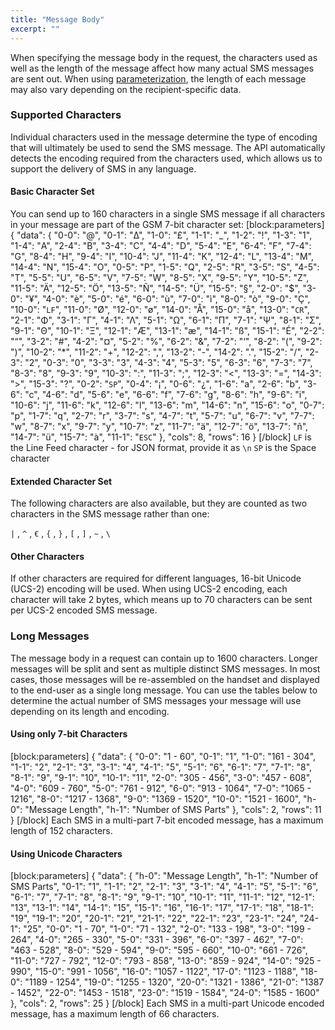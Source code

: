 ```yaml
---
title: "Message Body"
excerpt: ""
---
```

When specifying the message body in the request, the characters used as well as the length of the message affect how many actual SMS messages are sent out. When using [parameterization](doc:parameterization), the length of each message may also vary depending on the recipient-specific data.

### Supported Characters

Individual characters used in the message determine the type of encoding that will ultimately be used to send the SMS message. The API automatically detects the encoding required from the characters used, which allows us to support the delivery of SMS in any language.

#### Basic Character Set

You can send up to 160 characters in a single SMS message if all characters in your message are part of the GSM 7-bit character set: 
[block:parameters]
{
  "data": {
    "0-0": "@",
    "0-1": "Δ",
    "1-0": "£",
    "1-1": "_",
    "1-2": "!",
    "1-3": "1",
    "1-4": "A",
    "2-4": "B",
    "3-4": "C",
    "4-4": "D",
    "5-4": "E",
    "6-4": "F",
    "7-4": "G",
    "8-4": "H",
    "9-4": "I",
    "10-4": "J",
    "11-4": "K",
    "12-4": "L",
    "13-4": "M",
    "14-4": "N",
    "15-4": "O",
    "0-5": "P",
    "1-5": "Q",
    "2-5": "R",
    "3-5": "S",
    "4-5": "T",
    "5-5": "U",
    "6-5": "V",
    "7-5": "W",
    "8-5": "X",
    "9-5": "Y",
    "10-5": "Z",
    "11-5": "Ä",
    "12-5": "Ö",
    "13-5": "Ñ",
    "14-5": "Ü",
    "15-5": "§",
    "2-0": "$",
    "3-0": "¥",
    "4-0": "è",
    "5-0": "é",
    "6-0": "ù",
    "7-0": "ì",
    "8-0": "ò",
    "9-0": "Ç",
    "10-0": "`LF`",
    "11-0": "Ø",
    "12-0": "ø",
    "14-0": "Å",
    "15-0": "å",
    "13-0": "`CR`",
    "2-1": "Φ",
    "3-1": "Γ",
    "4-1": "Λ",
    "5-1": "Ω",
    "6-1": "Π",
    "7-1": "Ψ",
    "8-1": "Σ",
    "9-1": "Θ",
    "10-1": "Ξ",
    "12-1": "Æ",
    "13-1": "æ",
    "14-1": "ß",
    "15-1": "É",
    "2-2": "“",
    "3-2": "#",
    "4-2": "¤",
    "5-2": "%",
    "6-2": "&",
    "7-2": "‘",
    "8-2": "(",
    "9-2": ")",
    "10-2": "*",
    "11-2": "+",
    "12-2": ",",
    "13-2": "-",
    "14-2": ".",
    "15-2": "/",
    "2-3": "2",
    "0-3": "0",
    "3-3": "3",
    "4-3": "4",
    "5-3": "5",
    "6-3": "6",
    "7-3": "7",
    "8-3": "8",
    "9-3": "9",
    "10-3": ":",
    "11-3": ";",
    "12-3": "<",
    "13-3": "=",
    "14-3": ">",
    "15-3": "?",
    "0-2": "`SP`",
    "0-4": "¡",
    "0-6": "¿",
    "1-6": "a",
    "2-6": "b",
    "3-6": "c",
    "4-6": "d",
    "5-6": "e",
    "6-6": "f",
    "7-6": "g",
    "8-6": "h",
    "9-6": "i",
    "10-6": "j",
    "11-6": "k",
    "12-6": "l",
    "13-6": "m",
    "14-6": "n",
    "15-6": "o",
    "0-7": "p",
    "1-7": "q",
    "2-7": "r",
    "3-7": "s",
    "4-7": "t",
    "5-7": "u",
    "6-7": "v",
    "7-7": "w",
    "8-7": "x",
    "9-7": "y",
    "10-7": "z",
    "11-7": "ä",
    "12-7": "ö",
    "13-7": "ñ",
    "14-7": "ü",
    "15-7": "à",
    "11-1": "`ESC`"
  },
  "cols": 8,
  "rows": 16
}
[/block]
`LF` is the Line Feed character - for JSON format, provide it as `\n`
`SP` is the Space character

#### Extended Character Set

The following characters are also available, but they are counted as two characters in the SMS message rather than one:

`|` , `^` , `€` , `{` , `}` , `[` , `]` , `~` , `\`

#### Other Characters

If other characters are required for different languages, 16-bit Unicode (UCS-2) encoding will be used. When using UCS-2 encoding, each character will take 2 bytes, which means up to 70 characters can be sent per UCS-2 encoded SMS message.

### Long Messages

The message body in a request can contain up to 1600 characters. Longer messages will be split and sent as multiple distinct SMS messages. In most cases, those messages will be re-assembled on the handset and displayed to the end-user as a single long message. You can use the tables below to determine the actual number of SMS messages your message will use depending on its length and encoding.

#### Using only 7-bit Characters
[block:parameters]
{
  "data": {
    "0-0": "1 - 60",
    "0-1": "1",
    "1-0": "161 - 304",
    "1-1": "2",
    "2-1": "3",
    "3-1": "4",
    "4-1": "5",
    "5-1": "6",
    "6-1": "7",
    "7-1": "8",
    "8-1": "9",
    "9-1": "10",
    "10-1": "11",
    "2-0": "305 - 456",
    "3-0": "457 - 608",
    "4-0": "609 - 760",
    "5-0": "761 - 912",
    "6-0": "913 - 1064",
    "7-0": "1065 - 1216",
    "8-0": "1217 - 1368",
    "9-0": "1369 - 1520",
    "10-0": "1521 - 1600",
    "h-0": "Message Length",
    "h-1": "Number of SMS Parts"
  },
  "cols": 2,
  "rows": 11
}
[/block]
Each SMS in a multi-part 7-bit encoded message, has a maximum length of 152 characters.

#### Using Unicode Characters
[block:parameters]
{
  "data": {
    "h-0": "Message Length",
    "h-1": "Number of SMS Parts",
    "0-1": "1",
    "1-1": "2",
    "2-1": "3",
    "3-1": "4",
    "4-1": "5",
    "5-1": "6",
    "6-1": "7",
    "7-1": "8",
    "8-1": "9",
    "9-1": "10",
    "10-1": "11",
    "11-1": "12",
    "12-1": "13",
    "13-1": "14",
    "14-1": "15",
    "15-1": "16",
    "16-1": "17",
    "17-1": "18",
    "18-1": "19",
    "19-1": "20",
    "20-1": "21",
    "21-1": "22",
    "22-1": "23",
    "23-1": "24",
    "24-1": "25",
    "0-0": "1 - 70",
    "1-0": "71 - 132",
    "2-0": "133 - 198",
    "3-0": "199 - 264",
    "4-0": "265 - 330",
    "5-0": "331 - 396",
    "6-0": "397 - 462",
    "7-0": "463 - 528",
    "8-0": "529 - 594",
    "9-0": "595 - 660",
    "10-0": "661 - 726",
    "11-0": "727 - 792",
    "12-0": "793 - 858",
    "13-0": "859 - 924",
    "14-0": "925 - 990",
    "15-0": "991 - 1056",
    "16-0": "1057 - 1122",
    "17-0": "1123 - 1188",
    "18-0": "1189 - 1254",
    "19-0": "1255 - 1320",
    "20-0": "1321 - 1386",
    "21-0": "1387 - 1452",
    "22-0": "1453 - 1518",
    "23-0": "1519 - 1584",
    "24-0": "1585 - 1600"
  },
  "cols": 2,
  "rows": 25
}
[/block]
Each SMS in a multi-part Unicode encoded message, has a maximum length of 66
characters.